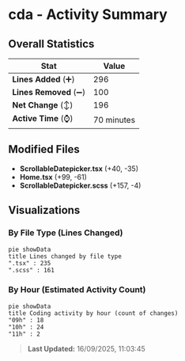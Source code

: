 # cda - Activity Summary 

## Overall Statistics

| Stat                   | Value                                                             |
| ---------------------- | ----------------------------------------------------------------- |
| **Lines Added** (➕)   | 296                                          |
| **Lines Removed** (➖) | 100                                        |
| **Net Change** (↕)    | 196                |
| **Active Time** (⌚)   | 70 minutes |


## Modified Files
- **ScrollableDatepicker.tsx** (+40, -35)
- **Home.tsx** (+99, -61)
- **ScrollableDatepicker.scss** (+157, -4)

## Visualizations

### By File Type (Lines Changed)

```mermaid
pie showData
title Lines changed by file type
".tsx" : 235
".scss" : 161
```

### By Hour (Estimated Activity Count)

```mermaid
pie showData
title Coding activity by hour (count of changes)
"09h" : 18
"10h" : 24
"11h" : 2
```


> **Last Updated:** 16/09/2025, 11:03:45